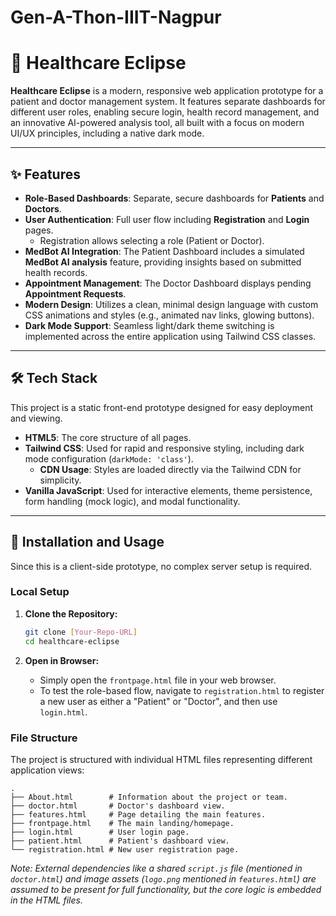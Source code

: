 # Gen-A-Thon-IIIT-Nagpur
# 🏥 Healthcare Eclipse

**Healthcare Eclipse** is a modern, responsive web application prototype for a patient and doctor management system. It features separate dashboards for different user roles, enabling secure login, health record management, and an innovative AI-powered analysis tool, all built with a focus on modern UI/UX principles, including a native dark mode.

-----

## ✨ Features

  * **Role-Based Dashboards**: Separate, secure dashboards for **Patients** and **Doctors**.
  * **User Authentication**: Full user flow including **Registration** and **Login** pages.
      * Registration allows selecting a role (Patient or Doctor).
  * **MedBot AI Integration**: The Patient Dashboard includes a simulated **MedBot AI analysis** feature, providing insights based on submitted health records.
  * **Appointment Management**: The Doctor Dashboard displays pending **Appointment Requests**.
  * **Modern Design**: Utilizes a clean, minimal design language with custom CSS animations and styles (e.g., animated nav links, glowing buttons).
  * **Dark Mode Support**: Seamless light/dark theme switching is implemented across the entire application using Tailwind CSS classes.

-----

## 🛠️ Tech Stack

This project is a static front-end prototype designed for easy deployment and viewing.

  * **HTML5**: The core structure of all pages.
  * **Tailwind CSS**: Used for rapid and responsive styling, including dark mode configuration (`darkMode: 'class'`).
      * **CDN Usage**: Styles are loaded directly via the Tailwind CDN for simplicity.
  * **Vanilla JavaScript**: Used for interactive elements, theme persistence, form handling (mock logic), and modal functionality.

-----

## 🚀 Installation and Usage

Since this is a client-side prototype, no complex server setup is required.

### Local Setup

1.  **Clone the Repository:**

    ```bash
    git clone [Your-Repo-URL]
    cd healthcare-eclipse
    ```

2.  **Open in Browser:**

      * Simply open the `frontpage.html` file in your web browser.
      * To test the role-based flow, navigate to `registration.html` to register a new user as either a "Patient" or "Doctor", and then use `login.html`.

### File Structure

The project is structured with individual HTML files representing different application views:

```
.
├── About.html        # Information about the project or team.
├── doctor.html       # Doctor's dashboard view.
├── features.html     # Page detailing the main features.
├── frontpage.html    # The main landing/homepage.
├── login.html        # User login page.
├── patient.html      # Patient's dashboard view.
└── registration.html # New user registration page.
```

*Note: External dependencies like a shared `script.js` file (mentioned in `doctor.html`) and image assets (`logo.png` mentioned in `features.html`) are assumed to be present for full functionality, but the core logic is embedded in the HTML files.*
